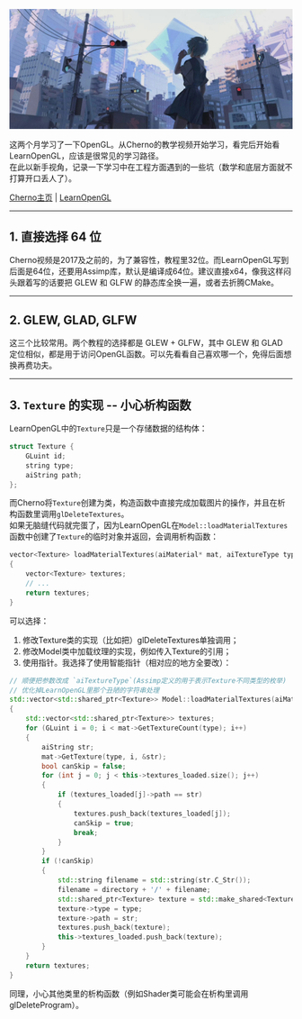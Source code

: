 
![hearder](/images/ayanami_header.jpg)

这两个月学习了一下OpenGL。从Cherno的教学视频开始学习，看完后开始看LearnOpenGL，应该是很常见的学习路径。  
在此以新手视角，记录一下学习中在工程方面遇到的一些坑（数学和底层方面就不打算开口丢人了）。

[Cherno主页](https://www.youtube.com/@TheCherno) | [LearnOpenGL](https://learnopengl.com/)

---

## **1.** 直接选择 64 位

Cherno视频是2017及之前的，为了兼容性，教程里32位。而LearnOpenGL写到后面是64位，还要用Assimp库，默认是编译成64位。建议直接x64，像我这样闷头跟着写的话要把 GLEW 和 GLFW 的静态库全换一遍，或者去折腾CMake。

---

## **2.** GLEW, GLAD, GLFW

这三个比较常用。两个教程的选择都是 GLEW + GLFW，其中 GLEW 和 GLAD 定位相似，都是用于访问OpenGL函数。可以先看看自己喜欢哪一个，免得后面想换再费功夫。

---

## **3.** `Texture` 的实现 -- 小心析构函数

LearnOpenGL中的`Texture`只是一个存储数据的结构体：

```cpp
struct Texture {
    GLuint id;
    string type;
    aiString path;
};
```
而Cherno将`Texture`创建为类，构造函数中直接完成加载图片的操作，并且在析构函数里调用`glDeleteTextures`。  
如果无脑缝代码就完蛋了，因为LearnOpenGL在`Model::loadMaterialTextures`函数中创建了`Texture`的临时对象并返回，会调用析构函数：

```cpp
vector<Texture> loadMaterialTextures(aiMaterial* mat, aiTextureType type, string typeName)
{
    vector<Texture> textures;
    // ...
    return textures;
}
```
可以选择：  
1. 修改Texture类的实现（比如把）glDeleteTextures单独调用；
2. 修改Model类中加载纹理的实现，例如传入Texture的引用；
3. 使用指针。我选择了使用智能指针（相对应的地方全要改）：

```cpp
// 顺便把参数改成 `aiTextureType`(Assimp定义的用于表示Texture不同类型的枚举)
// 优化掉LearnOpenGL里那个丑陋的字符串处理
std::vector<std::shared_ptr<Texture>> Model::loadMaterialTextures(aiMaterial* mat, aiTextureType type)
{
    std::vector<std::shared_ptr<Texture>> textures;
    for (GLuint i = 0; i < mat->GetTextureCount(type); i++)
    {
        aiString str;
        mat->GetTexture(type, i, &str);
        bool canSkip = false;
        for (int j = 0; j < this->textures_loaded.size(); j++)
        {
            if (textures_loaded[j]->path == str)
            {
                textures.push_back(textures_loaded[j]);
                canSkip = true;
                break;
            }
        }
        if (!canSkip)
        {
            std::string filename = std::string(str.C_Str());
            filename = directory + '/' + filename;
            std::shared_ptr<Texture> texture = std::make_shared<Texture>(filename); // 教程里此处调用了TextureFromFile()来初始化texture，但可以用Texture的构造函数
            texture->type = type;   
            texture->path = str;
            textures.push_back(texture);
            this->textures_loaded.push_back(texture);
        }
    }
    return textures;
}
```
同理，小心其他类里的析构函数（例如Shader类可能会在析构里调用glDeleteProgram）。